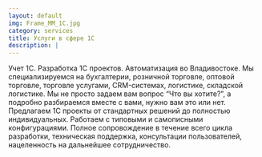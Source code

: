 ```yaml
---
layout: default
img: Frame_MM_1C.jpg
category: services
title: Услуги в сфере 1С
description: |
---
```

  Учет 1С. Разработка 1С проектов. Автоматизация во Владивостоке. Мы специализируемся на бухгалтерии, розничной торговле, оптовой торговле, торговле услугами, CRM-системах, логистике, складской логистике. Мы не просто задаем вам вопрос “Что вы хотите?”, а подробно разбираемся вместе с вами, нужно вам это или нет. Предлагаем 1С проекты от стандартных решений до полностью индивидуальных. Работаем с типовыми и самописными конфигурациями. Полное сопровождение в течение всего цикла разработки, техническая поддержка, консультации пользователей, нацеленность на дальнейшее сотрудничество.  
